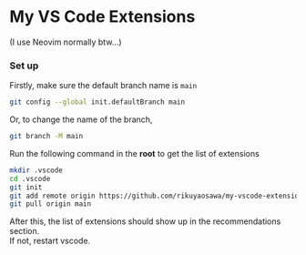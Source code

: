 # My VS Code Extensions 
(I use Neovim normally btw...)
### Set up
Firstly, make sure the default branch name is `main`
```bash
git config --global init.defaultBranch main
```
Or, to change the name of the branch,
```bash
git branch -M main
```
Run the following command in the **root** to get the list of extensions
```bash
mkdir .vscode
cd .vscode
git init
git add remote origin https://github.com/rikuyaosawa/my-vscode-extensions.git
git pull origin main
```
After this, the list of extensions should show up in the recommendations section. \
If not, restart vscode.
